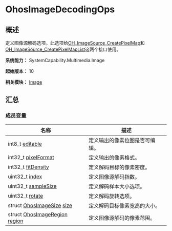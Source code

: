 # OhosImageDecodingOps


## 概述

定义图像源解码选项。此选项给[OH_ImageSource_CreatePixelMap](image.md#oh_imagesource_createpixelmap)和[OH_ImageSource_CreatePixelMapList](image.md#oh_imagesource_createpixelmaplist)这两个接口使用。

**系统能力：** SystemCapability.Multimedia.Image

**起始版本：** 10

**相关模块：** [Image](image.md)


## 汇总


### 成员变量

| 名称 | 描述 | 
| -------- | -------- |
| int8_t [editable](image.md#editable) | 定义输出的像素位图是否可编辑。 |
| int32_t [pixelFormat](image.md#pixelformat-23) | 定义输出的像素格式。 |
| int32_t [fitDensity](image.md#fitdensity) | 定义解码目标的像素密度。 |
| uint32_t [index](image.md#index) | 定义图像源解码指数。 |
| uint32_t [sampleSize](image.md#samplesize) | 定义解码样本大小选项。 |
| uint32_t [rotate](image.md#rotate) | 定义解码旋转选项。 |
| struct [OhosImageSize](_ohos_image_size.md) [size](image.md#size-27) | 定义解码目标像素宽高的大小。 |
| struct [OhosImageRegion](_ohos_image_region.md) [region](image.md#region) | 定义图像源解码的像素范围。 |

